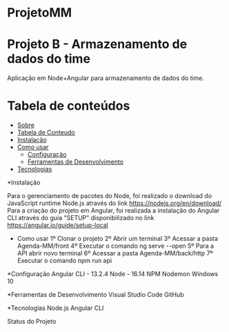 # ProjetoMM
<h1 align:center> Projeto B - Armazenamento de dados do time </h1>
<p align:center> Aplicação em Node+Angular para armazenamento de dados do time. </p>

Tabela de conteúdos
=================
<!--ts-->
   * [Sobre](#Sobre)
   * [Tabela de Conteudo](#tabela-de-conteudo)
   * [Instalação](#instalacao)
   * [Como usar](#como-usar)
      * [Configuração](#configuracao)
      * [Ferramentas de Desenvolvimento](#ferramentas-de-desenvolvimentos)
   * [Tecnologias](#tecnologias)
<!--te-->

*Instalação

Para o gerenciamento de pacotes do Node, foi realizado o download do JavaScript runtime Node.js através do link https://nodejs.org/en/download/
Para a criação do projeto em Angular, foi realizada a instalação do Angular CLI através do guia "SETUP" disponibilizado no link  https://angular.io/guide/setup-local

* Como usar
1º Clonar o projeto
2º Abrir um terminal
3º Acessar a pasta Agenda-MM/front
4º Executar o comando ng serve --open
5º Para a API abrir novo terminal
6º Acessar a pasta Agenda-MM/back/http
7º Executar o comando npm run api

*Configuração
Angular CLI - 13.2.4
Node - 16.14
NPM Nodemon
Windows 10

*Ferramentas de Desenvolvimento
Visual Studio Code
GitHub

*Tecnologias
Node.js
Angular CLI

Status do Projeto
<h2 align:center>
